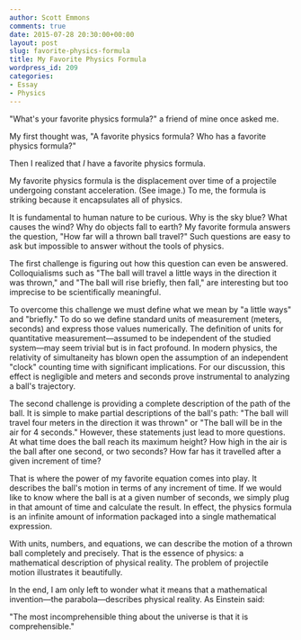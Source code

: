 ```yaml
---
author: Scott Emmons
comments: true
date: 2015-07-28 20:30:00+00:00
layout: post
slug: favorite-physics-formula
title: My Favorite Physics Formula
wordpress_id: 209
categories:
- Essay
- Physics
---
```


"What's your favorite physics formula?" a friend of mine once asked me.

My first thought was, "A favorite physics formula? Who has a favorite physics formula?"

Then I realized that <i>I</i> have a favorite physics formula.

My favorite physics formula is the displacement over time of a projectile undergoing constant acceleration. (See image.) To me, the formula is striking because it encapsulates all of physics.

It is fundamental to human nature to be curious. Why is the sky blue? What causes the wind? Why do objects fall to earth? My favorite formula answers the question, "How far will a thrown ball travel?" Such questions are easy to ask but impossible to answer without the tools of physics.

The first challenge is figuring out how this question can even be answered. Colloquialisms such as "The ball will travel a little ways in the direction it was thrown," and "The ball will rise briefly, then fall," are interesting but too imprecise to be scientifically meaningful.

To overcome this challenge we must define what we mean by "a little ways" and "briefly." To do so we define standard units of measurement (meters, seconds) and express those values numerically. The definition of units for quantitative measurement—assumed to be independent of the studied system—may seem trivial but is in fact profound. In modern physics, the relativity of simultaneity has blown open the assumption of an independent "clock" counting time with significant implications. For our discussion, this effect is negligible and meters and seconds prove instrumental to analyzing a ball's trajectory.

The second challenge is providing a complete description of the path of the ball. It is simple to make partial descriptions of the ball's path: "The ball will travel four meters in the direction it was thrown" or "The ball will be in the air for 4 seconds." However, these statements just lead to more questions. At what time does the ball reach its maximum height? How high in the air is the ball after one second, or two seconds? How far has it travelled after a given increment of time?

That is where the power of my favorite equation comes into play. It describes the ball's motion in terms of any increment of time. If we would like to know where the ball is at a given number of seconds, we simply plug in that amount of time and calculate the result. In effect, the physics formula is an infinite amount of information packaged into a single mathematical expression.
 
With units, numbers, and equations, we can describe the motion of a thrown ball completely and precisely. That is the essence of physics: a mathematical description of physical reality. The problem of projectile motion illustrates it beautifully.

In the end, I am only left to wonder what it means that a mathematical invention—the parabola—describes physical reality. As Einstein said:

"The most incomprehensible thing about the universe is that it is comprehensible."
